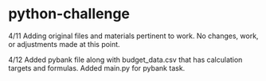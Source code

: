 # python-challenge

4/11
Adding original files and materials pertinent to work.
No changes, work, or adjustments made at this point.

4/12
Added pybank file along with budget_data.csv that has calculation targets and formulas.
Added main.py for pybank task.
